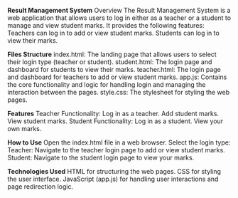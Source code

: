 **Result Management System**
Overview
The Result Management System is a web application that allows users to log in either as a teacher or a student to manage and view student marks. It provides the following features:
Teachers can log in to add or view student marks.
Students can log in to view their marks.


**Files Structure**
index.html: The landing page that allows users to select their login type (teacher or student).
student.html: The login page and dashboard for students to view their marks.
teacher.html: The login page and dashboard for teachers to add or view student marks.
app.js: Contains the core functionality and logic for handling login and managing the interaction between the pages.
style.css: The stylesheet for styling the web pages.


**Features**
Teacher Functionality:
Log in as a teacher.
Add student marks.
View student marks.
Student Functionality:
Log in as a student.
View your own marks.


**How to Use**
Open the index.html file in a web browser.
Select the login type:
Teacher: Navigate to the teacher login page to add or view student marks.
Student: Navigate to the student login page to view your marks.


**Technologies Used**
HTML for structuring the web pages.
CSS for styling the user interface.
JavaScript (app.js) for handling user interactions and page redirection logic.

